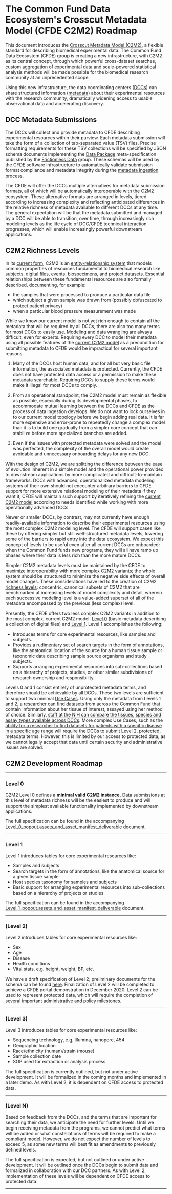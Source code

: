 # The Common Fund Data Ecosystem's Crosscut Metadata Model (CFDE C2M2) Roadmap

This document introduces the [Crosscut Metadata Model (C2M2)](https://nih-cfde.org/product/c2m2-glossary/#user-content-c2m2),
a flexible standard for describing biomedical experimental
data. The Common Fund Data Ecosystem (CFDE) group is creating a new
infrastructure, with C2M2 as its central concept, through
which powerful cross-dataset searches, custom aggregation
of experimental data and scale-powered statistical analysis
methods will be made possible for the biomedical research
community at an unprecedented scope.

Using this new infrastructure, the data coordinating centers
([DCCs](https://nih-cfde.org/product/c2m2-glossary/#user-content-dcc)) can
share structured information ([metadata](https://nih-cfde.org/product/c2m2-glossary/#user-content-metadata))
about their experimental resources with the research
community, dramatically widening access to usable
observational data and accelerating discovery.

## DCC Metadata Submissions

The DCCs will collect and provide metadata to CFDE describing
experimental resources within their purview. Each metadata
submission will take the form of a collection of tab-separated value (TSV)
files. Precise formatting requirements for these TSV
collections will be specified by JSON schema documents
implementing the [Data Package](http://frictionlessdata.io/docs/data-package/)
meta-specification published by the [Frictionless Data](http://frictionlessdata.io/)
group. These schemas will be used by the CFDE software
infrastructure to automatically validate submission format compliance
and metadata integrity during the [metadata ingestion](https://nih-cfde.org/product/c2m2-glossary/#user-content-metadata-ingest) process.

The CFDE will offer the DCCs multiple alternatives for metadata submission
formats, all of which will be automatically interoperable with the
C2M2 ecosystem. These alternative formats are arranged in
levels, tiered according to increasing complexity and reflecting
anticipated differences in the relative richness of metadata
available to different DCCs at any time. The general
expectation will be that the metadata submitted and managed by a
DCC will be able to transition, over time, through
increasingly rich modeling levels as the life cycle of DCC/CFDE technical interaction
progresses, which will enable increasingly powerful downstream
applications.

## C2M2 Richness Levels

In its [current form](https://nih-cfde.org/product/full-c2m2-er-model/),
C2M2 is an [entity-relationship system](https://nih-cfde.org/product/c2m2-glossary/#user-content-entity-relationship-model)
that models common properties of resources fundamental
to biomedical research like [subjects](https://nih-cfde.org/product/c2m2-glossary/#user-content-subject), [digital files](https://nih-cfde.org/product/c2m2-glossary/#user-content-digital-file-assets),
[events](https://nih-cfde.org/product/c2m2-glossary/#user-content-event), [biospecimens](https://nih-cfde.org/product/c2m2-glossary/#user-content-biospecimen), and project [datasets](https://nih-cfde.org/product/c2m2-glossary/#user-content-dataset). Essential
relationships between these fundamental resources are also formally described,
documenting, for example: 
- the samples that were processed to produce a particular data file
- which subject a given sample was drawn from (possibly obfuscated to protect patient privacy)
- when a particular blood pressure measurement was made

While we know our current model is not yet rich enough to contain
all the metadata that will be required by all DCCs, there are also too many terms 
for most DCCs to easily use. Modeling and data wrangling are always difficult, even for
experts. Requiring every DCC to model their metadata using
all possible features of the [current C2M2 model](https://nih-cfde.org/product/full-c2m2-er-model/)
as a precondition for submitting metadata to CFDE would
be impractical for several important reasons. 

1. Many of the DCCs host human data, and for all but very basic file information, the
associated metadata is protected. Currently, the CFDE does not have protected
data access or a permission to make these metadata searchable. Requiring 
DCCs to supply these terms would make it illegal for most DCCs to comply.

2. From an operational standpoint, the C2M2 model must remain as flexible as possible, especially
during its developmental phases, to accommodate mutual learning
between the DCCs and CFDE as the process of data ingestion
develops. We do not want to lock ourselves in to our current
model topology before we begin adding real data. 
It is far more expensive and error-prone to
repeatedly change a complex model than it is to build
one gradually from a simpler core concept that can stabilize before more specialized branches are added.

3. Even if 
the issues with protected metadata were solved and the model was perfected, the
complexity of the overall model would create avoidable and unnecessary onboarding delays
for any new DCC.


With the design of C2M2, we are splitting the difference
between the ease of evolution inherent in a simple model and
the operational power provided to downstream applications by more
complicated and difficult-to-maintain frameworks.
DCCs with advanced, operationalized metadata modeling
systems of their own should not encounter arbitrary
barriers to CFDE support for more extensive relational
modeling of their metadata if they want it; CFDE will
maintain such support by iteratively refining the
[current C2M2 model](https://nih-cfde.org/product/full-c2m2-er-model/)
according to needs identified while working with
more operationally advanced DCCs. 

Newer or smaller DCCs, by contrast, may
not currently have enough readily-available information
to describe their experimental resources using the
most complex C2M2 modeling level. The CFDE will support
cases like these by offering simpler but still well-structured
metadata levels, lowering some of the barriers to rapid
entry into the data ecosystem. We expect this concept of levels to 
be useful even after all current DCCs are onboarded: when the Common Fund funds new
programs, they will all have ramp up phases where their data is 
less rich than the more mature DCCs.

Simpler C2M2 metadata levels must be maintained by the
CFDE to maximize interoperability with
more complex C2M2 variants; the whole system should be
structured to minimize the negative side effects of overall model
changes. These considerations have led to the
creation of C2M2 [richness levels](https://nih-cfde.org/product/c2m2-glossary/#user-content-richness-levels):
concentric, canonical subsets of C2M2 that are benchmarked at
increasing levels of model complexity and detail, wherein each successive
modeling level is a value-added superset of all of the metadata
encompassed by the previous (less complex) level. 

Presently, the CFDE offers two less complex C2M2 variants
in addition to the most complex, current C2M2 model:
[Level 0](#user-content-level-0) (basic metadata describing a collection of digital files) and
[Level 1](#user-content-level-1). Level 1 accomplishes the following:
- Introduces terms for core experimental resources, like samples and subjects.
- Provides a rudimentary set of search targets in the form of annotations, like the anatomical location of the source for a human tissue sample or taxonomic data describing sample source organisms and study subjects.
- Supports arranging experimental resources into sub-collections based on a hierarchy of projects, studies, or other similar subdivisions of research ownership and responsibility. 

Levels 0 and 1 consist entirely of unprotected 
metadata terms, and therefore should be achievable by all DCCs. These two levels are sufficient to support two minimal [Use Cases](https://nih-cfde.github.io/usecases/). 
Using only the metadata from Levels 1 and 2, [a researcher can find datasets](https://nih-cfde.github.io/usecases/use-cases/browse-and-filter.html) from across the Common Fund that contain information about her tissue of interest, assayed using her method of choice. Similarly, [staff at the NIH can compare the tissues, species and assay types available across DCCs](https://nih-cfde.github.io/usecases/use-cases/multi-compare-custodian.html). More complex Use Cases, such as the [ability for a researcher to find datasets for patients with a specific disease in a specific age range](https://nih-cfde.github.io/usecases/use-cases/browse-and-filter-complex.html) will require the DCCs to submit Level 2, protected, metadata terms. However, this is limited by our access to protected data, as we cannot legally accept that data until certain security and administrative issues are solved.


## C2M2 Development Roadmap

---

### Level 0

C2M2 Level 0 defines a **minimal valid C2M2 instance.** Data submissions
at this level of metadata richness will be the easiest to produce and will
support the simplest available functionality implemented by
downstream applications.

The full specification can be found in the accompanying [Level_0_popout.assets_and_asset_manifest_deliverable](https://nih-cfde.org/product/level-0-asset-manifest-specification/) document.

---

### Level 1

Level 1 introduces tables for core experimental resources like:
* Samples and subjects
* Search targets in the form of annotations, like the anatomical source for a given tissue sample
* Host species taxonomy for samples and subjects
* Basic support for arranging experimental resources into sub-collections based on a hierarchy of projects or studies

The full specification can be found in the accompanying [Level_1_popout.assets_and_asset_manifest_deliverable](https://nih-cfde.org/product/level-1-asset-manifest-specification/) document.

---

### (Level 2)

Level 2 introduces tables for core experimental resources like:
* Sex		
* Age	
* Disease
* Health conditions
* Vital stats. e.g. height, weight, BP, etc.

We have a draft specification of Level 2; preliminary documents for the schema can be found [here](https://github.com/nih-cfde/specifications-and-documentation/blob/master/draft-C2M2_Levels_spreadsheets/Level_definitions.csv). Finalization of Level 2 will be completed to achieve a CFDE portal demonstration in December 2020. Level 2 can be used to represent protected data, which will require the completion of several important administrative and policy milestones. 


---

### (Level 3)

Level 3 introduces tables for core experimental resources like:
* Sequencing technology, e.g. Illumina, nanopore, 454
* Geographic location		
* Race/ethnicity (human)/strain (mouse)			
* Sample collection date	
* SOP used for extraction or analysis process

The full specification is currently outlined, but not under active development. It will be formalized in the coming months and implemented in a later demo. As with Level 2, it is dependent on CFDE access to protected data. 

---

### (Level N)

Based on feedback from the DCCs, and the terms that are important for searching their data, we anticipate the
need for further levels. Until we begin receiving metadata from the programs, we cannot predict
what terms will be added or what constellations of terms will be required to make a compliant model. However, 
we do not expect the number of levels to exceed 5, as some new terms will best fit as amendments to previously defined levels.

The full specification is expected, but not outlined or under active development. It will be outlined once the DCCs begin to submit data and formalized in collaboration with our DCC partners. As with Level 2, implementation of these levels will be dependent on CFDE access to protected data. 

---



